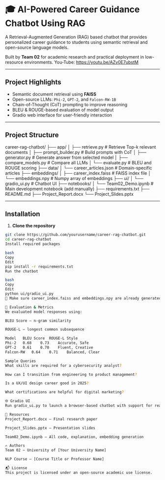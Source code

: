 # 🎓 AI-Powered Career Guidance Chatbot Using RAG

A Retrieval-Augmented Generation (RAG) based chatbot that provides personalized career guidance to students using semantic retrieval and open-source language models.

Built by **Team 02** for academic research and practical deployment in low-resource environments.
You-Tube: https://youtu.be/AZv0E7ubstM

---

## Project Highlights

-  Semantic document retrieval using **FAISS**
-  Open-source LLMs: `Phi-2`, `GPT-2`, and `Falcon-RW-1B`
-  Chain-of-Thought (CoT) prompting to improve reasoning
-  BLEU & ROUGE-based evaluation of model output
-  Gradio web interface for user-friendly interaction

---

## Project Structure

career-rag-chatbot/
├── app/
│ ├── retrieve.py # Retrieve Top-k relevant documents
│ ├── prompt_builder.py # Build prompts with CoT
│ ├── generator.py # Generate answer from selected model
│ ├── compare_models.py # Compare all LLMs
│ └── evaluate.py # BLEU and ROUGE scoring
├── data/
│ └── career_articles.json # Domain-specific articles
├── embeddings/
│ ├── career_index.faiss # FAISS index file
│ └── embeddings.npy # Numpy array of embeddings
├── ui/
│ └── gradio_ui.py # Chatbot UI
├── notebooks/
│ └── Team02_Demo.ipynb # Main development notebook (add manually)
├── requirements.txt
├── README.md
├── Project_Report.docx
└── Project_Slides.pptx



---

##  Installation

1. **Clone the repository**

```bash
git clone https://github.com/yourusername/career-rag-chatbot.git
cd career-rag-chatbot
Install required packages

bash
Copy
Edit
pip install -r requirements.txt
Run the chatbot

bash
Copy
Edit
python ui/gradio_ui.py
📌 Make sure career_index.faiss and embeddings.npy are already generated using the notebook.

🔬 Evaluation & Metrics
We evaluated model responses using:

BLEU Score — n-gram similarity

ROUGE-L — longest common subsequence

Model	BLEU Score	ROUGE-L	Style
Phi-2	0.68	0.73	Accurate, Safe
GPT-2	0.61	0.70	Fluent, Creative
Falcon-RW	0.64	0.71	Balanced, Clear

Sample Queries
What skills are required for a cybersecurity analyst?

How can I transition from engineering to product management?

Is a UX/UI design career good in 2025?

What certifications are helpful for digital marketing?

🌐 Gradio UI
Run gradio_ui.py to launch a browser-based chatbot with support for real-time model inference and BLEU score evaluation.

📄 Resources
Project_Report.docx — Final research paper

Project_Slides.pptx — Presentation slides

Team02_Demo.ipynb — All code, explanation, embedding generation

✍️ Authors
Team 02 – University of [Your University Name]

NLP Course – [Course Title or Professor Name]

📬 License
This project is licensed under an open-source academic use license.
